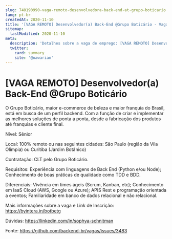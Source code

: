 ```yaml
---
slug: 740190990-vaga-remoto-desenvolvedora-back-end-at-grupo-boticario
lang: pt-br
createdAt: 2020-11-10
title: '[VAGA REMOTO] Desenvolvedor(a) Back-End @Grupo Boticário - Vaga de Emprego'
sitemap:
  lastModified: 2020-11-10
meta:
  description: 'Detalhes sobre a vaga de emprego: [VAGA REMOTO] Desenvolvedor(a) Back-End @Grupo Boticário'
  twitter:
    card: summary
    site: '@nawarian'
---
```


# [VAGA REMOTO] Desenvolvedor(a) Back-End @Grupo Boticário

O Grupo Boticário, maior e-commerce de beleza e maior franquia do Brasil, está em busca de um perfil backend. Com a função de criar e implementar as melhores soluções de ponta a ponta, desde a fabricação dos produtos até franquias e cliente final.

Nível: Sênior

Local: 100% remoto ou nas seguintes cidades: São Paulo (região da Vila Olímpia) ou Curitiba (Jardim Botânico)

Contratação: CLT pelo Grupo Boticário.

Requisitos:
Experiência com linguagens de Back End (Python e/ou Node);
Conhecimento de boas práticas de qualidade como TDD e BDD.

Diferenciais:
Vivência em times ágeis (Scrum, Kanban, etc);
Conhecimento em IaaS Cloud (AWS, Google ou Azure);
APIS Rest e programação orientada a eventos;
Familiaridade em banco de dados relacional e não relacional.

Mais informações sobre a vaga e Link de Inscrição:
  https://byintera.in/botbetg

Dúvidas: https://linkedin.com/in/sophya-schnitman


Fonte: https://github.com/backend-br/vagas/issues/3483